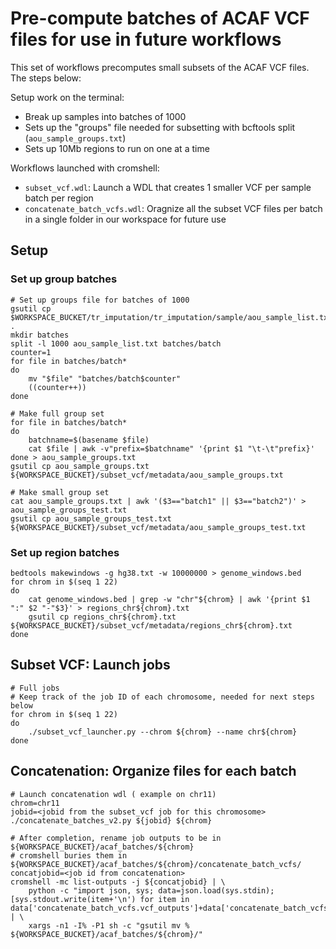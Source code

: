 # Pre-compute batches of ACAF VCF files for use in future workflows

This set of workflows precomputes small subsets of the ACAF VCF files. The steps below:

Setup work on the terminal:

* Break up samples into batches of 1000
* Sets up the "groups" file needed for subsetting with bcftools split (`aou_sample_groups.txt`) 
* Sets up 10Mb regions to run on one at a time

Workflows launched with cromshell:

* `subset_vcf.wdl`: Launch a WDL that creates 1 smaller VCF per sample batch per region
* `concatenate_batch_vcfs.wdl`: Oragnize all the subset VCF files per batch in a single folder in our workspace for future use

## Setup

### Set up group batches

```
# Set up groups file for batches of 1000
gsutil cp $WORKSPACE_BUCKET/tr_imputation/tr_imputation/sample/aou_sample_list.txt .
mkdir batches
split -l 1000 aou_sample_list.txt batches/batch
counter=1
for file in batches/batch*
do
    mv "$file" "batches/batch$counter"
    ((counter++))
done

# Make full group set
for file in batches/batch*
do
	batchname=$(basename $file)
	cat $file | awk -v"prefix=$batchname" '{print $1 "\t-\t"prefix}'
done > aou_sample_groups.txt
gsutil cp aou_sample_groups.txt ${WORKSPACE_BUCKET}/subset_vcf/metadata/aou_sample_groups.txt

# Make small group set
cat aou_sample_groups.txt | awk '($3=="batch1" || $3=="batch2")' > aou_sample_groups_test.txt
gsutil cp aou_sample_groups_test.txt ${WORKSPACE_BUCKET}/subset_vcf/metadata/aou_sample_groups_test.txt
```

### Set up region batches
```
bedtools makewindows -g hg38.txt -w 10000000 > genome_windows.bed
for chrom in $(seq 1 22)
do
	cat genome_windows.bed | grep -w "chr"${chrom} | awk '{print $1 ":" $2 "-"$3}' > regions_chr${chrom}.txt
	gsutil cp regions_chr${chrom}.txt ${WORKSPACE_BUCKET}/subset_vcf/metadata/regions_chr${chrom}.txt
done
```

## Subset VCF: Launch jobs

```
# Full jobs
# Keep track of the job ID of each chromosome, needed for next steps below
for chrom in $(seq 1 22)
do
	./subset_vcf_launcher.py --chrom ${chrom} --name chr${chrom}
done
```

## Concatenation: Organize files for each batch

```
# Launch concatenation wdl ( example on chr11)
chrom=chr11
jobid=<jobid from the subset_vcf job for this chromosome>
./concatenate_batches_v2.py ${jobid} ${chrom}

# After completion, rename job outputs to be in ${WORKSPACE_BUCKET}/acaf_batches/${chrom}
# cromshell buries them in ${WORKSPACE_BUCKET}/acaf_batches/${chrom}/concatenate_batch_vcfs/
concatjobid=<job id from concatenation>
cromshell -mc list-outputs -j ${concatjobid} | \
	python -c "import json, sys; data=json.load(sys.stdin); [sys.stdout.write(item+'\n') for item in data['concatenate_batch_vcfs.vcf_outputs']+data['concatenate_batch_vcfs.vcf_indices']]" | \
	xargs -n1 -I% -P1 sh -c "gsutil mv % ${WORKSPACE_BUCKET}/acaf_batches/${chrom}/"
```